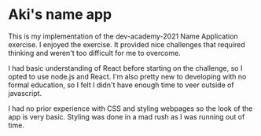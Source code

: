 # Aki's name app

This is my implementation of the dev-academy-2021 Name Application exercise.
I enjoyed the exercise. It provided nice challenges that required thinking and weren't too difficult for me to overcome.

I had basic understanding of React before starting on the challenge, so I opted to use node.js and React.
I'm also pretty new to developing with no formal education, so I felt I didn't have enough time to veer outside of javascript.

I had no prior experience with CSS and styling webpages so the look of the app is very basic.
Styling was done in a mad rush as I was running out of time.
